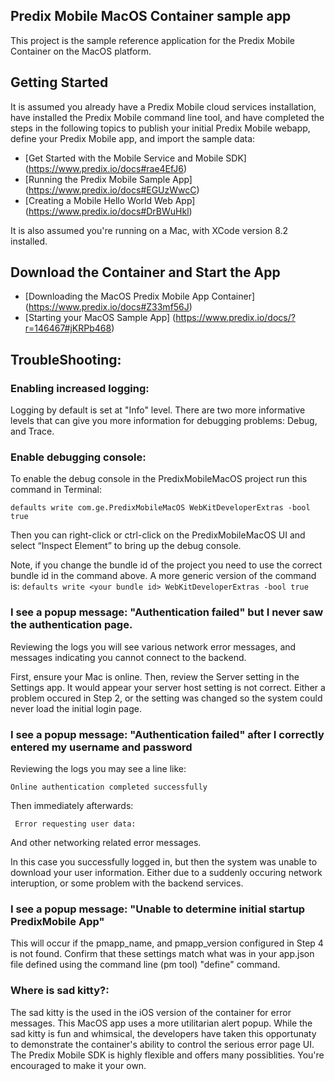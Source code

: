 ## Predix Mobile MacOS Container sample app

This project is the sample reference application for the Predix Mobile Container on the MacOS platform.

## Getting Started
It is assumed you already have a Predix Mobile cloud services installation, have installed the Predix Mobile command line tool, and have completed the steps in the following topics to publish your initial Predix Mobile webapp, define your Predix Mobile app, and import the sample data:

* [Get Started with the Mobile Service and Mobile SDK] (https://www.predix.io/docs#rae4EfJ6) 
* [Running the Predix Mobile Sample App] (https://www.predix.io/docs#EGUzWwcC)
* [Creating a Mobile Hello World Web App] (https://www.predix.io/docs#DrBWuHkl) 

It is also assumed you're running on a Mac, with XCode version 8.2 installed.

## Download the Container and Start the App

* [Downloading the MacOS Predix Mobile App Container] (https://www.predix.io/docs#Z33mf56J)
* [Starting your MacOS Sample App] (https://www.predix.io/docs/?r=146467#jKRPb468)


## TroubleShooting:

### Enabling increased logging:

Logging by default is set at "Info" level. There are two more informative levels that can give you more information for debugging problems: Debug, and Trace.

### Enable debugging console:

To enable the debug console in the PredixMobileMacOS project run this command in Terminal:

    defaults write com.ge.PredixMobileMacOS WebKitDeveloperExtras -bool true

Then you can right-click or ctrl-click on the PredixMobileMacOS UI and select “Inspect Element” to bring up the debug console.

Note, if you change the bundle id of the project you need to use the correct bundle id in the command above. A more generic version of the command is: `defaults write <your bundle id> WebKitDeveloperExtras -bool true`

### I see a popup message: "Authentication failed" but I never saw the authentication page.

Reviewing the logs you will see various network error messages, and messages indicating you cannot connect to the backend.

First, ensure your Mac is online. Then, review the Server setting in the Settings app. It would appear your server host setting is not correct. Either a problem occured in Step 2, or the setting was changed so the system could never load the initial login page.

### I see a popup message: "Authentication failed" after I correctly entered my username and password

Reviewing the logs you may see a line like:

    Online authentication completed successfully

Then immediately afterwards:

     Error requesting user data:

And other networking related error messages.

In this case you successfully logged in, but then the system was unable to download your user information. Either due to a suddenly occuring network interuption, or some problem with the backend services.

### I see a popup message: "Unable to determine initial startup PredixMobile App"

This will occur if the pmapp_name, and pmapp_version configured in Step 4 is not found. Confirm that these settings match what was in your app.json file defined using the command line (pm tool) "define" command.

### Where is sad kitty?:

The sad kitty is the used in the iOS version of the container for error messages. This MacOS app uses a more utilitarian alert popup. While the sad kitty is fun and whimsical, the developers have taken this opportunaty to demonstrate the container's ability to control the serious error page UI. The Predix Mobile SDK is highly flexible and offers many possiblities. You're encouraged to make it your own.


